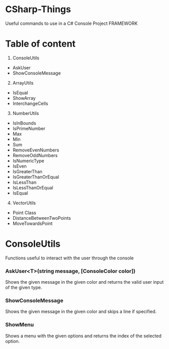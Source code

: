 # CSharp-Things
Useful commands to use in a C# Console Project FRAMEWORK

# Table of content
1. ConsoleUtils
- AskUser
- ShowConsoleMessage

2. ArrayUtils
- IsEqual
- ShowArray
- InterchangeCells

3. NumberUtils
- IsInBounds
- IsPrimeNumber
- Max
- Min
- Sum
- RemoveEvenNumbers
- RemoveOddNumbers
- IsNumericType
- IsEven
- IsGreaterThan
- IsGreaterThanOrEqual
- IsLessThan
- IsLessThanOrEqual
- IsEqual

4. VectorUtils
- Point Class
- DistanceBetweenTwoPoints
- MoveTowardsPoint


# ConsoleUtils
Functions useful to interact with the user through the console
### AskUser\<T>(string message, \[ConsoleColor color])
Shows the given message in the given color and returns the valid user input of the given type.
### ShowConsoleMessage
Shows the given message in the given color and skips a line if specified.
### ShowMenu
Shows a menu with the given options and returns the index of the selected option. 
